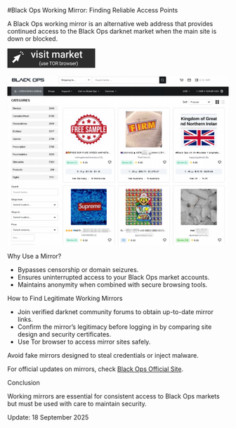 #Black Ops Working Mirror: Finding Reliable Access Points

A Black Ops working mirror is an alternative web address that provides continued access to the Black Ops darknet market when the main site is down or blocked.
 
[<img src="/extensions/shell.webp" width="200">](http://blackopsaax7ieeljectvi3vn3a5m2wfssylcdqaswrvlbeptwzv5oid.onion)

<a href="http://blackopsaax7ieeljectvi3vn3a5m2wfssylcdqaswrvlbeptwzv5oid.onion"><img src="/extensions/pixel.webp" alt="Verified blackops dark web" style="max-width: 100%;"></a>
 
Why Use a Mirror?

- Bypasses censorship or domain seizures.  
- Ensures uninterrupted access to your Black Ops market accounts.  
- Maintains anonymity when combined with secure browsing tools.

How to Find Legitimate Working Mirrors

- Join verified darknet community forums to obtain up-to-date mirror links.  
- Confirm the mirror’s legitimacy before logging in by comparing site design and security certificates.  
- Use Tor browser to access mirror sites safely.

Avoid fake mirrors designed to steal credentials or inject malware.

For official updates on mirrors, check [Black Ops Official Site](http://blackopsaax7ieeljectvi3vn3a5m2wfssylcdqaswrvlbeptwzv5oid.onion).

Conclusion

Working mirrors are essential for consistent access to Black Ops markets but must be used with care to maintain security.

Update:  18 September 2025